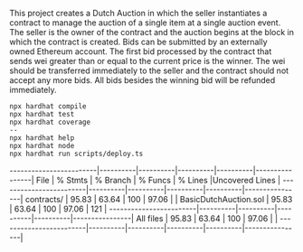 This project creates a Dutch Auction in which the seller instantiates a contract to manage the auction of a single item at a single auction event. The seller is the owner of the contract and the auction begins at the block in which the contract is created. Bids can be submitted by an externally owned Ethereum account. The first bid processed by the contract that sends wei greater than or equal to the current price is the winner. The wei should be transferred immediately to the seller and the contract should not accept any more bids. All bids besides the winning bid will be refunded immediately.

```shell
npx hardhat compile
npx hardhat test
npx hardhat coverage
--
npx hardhat help
npx hardhat node
npx hardhat run scripts/deploy.ts
```

------------------------|----------|----------|----------|----------|----------------|
File | % Stmts | % Branch | % Funcs | % Lines |Uncovered Lines |
------------------------|----------|----------|----------|----------|----------------|
contracts/ | 95.83 | 63.64 | 100 | 97.06 | |
BasicDutchAuction.sol | 95.83 | 63.64 | 100 | 97.06 | 121 |
------------------------|----------|----------|----------|----------|----------------|
All files | 95.83 | 63.64 | 100 | 97.06 | |
------------------------|----------|----------|----------|----------|----------------|
